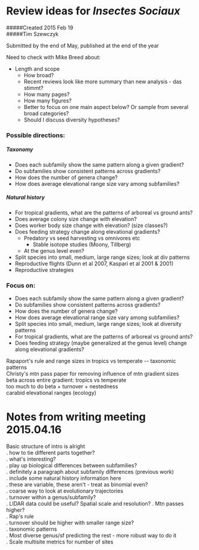 Review ideas for *Insectes Sociaux*   
===================================  
#####Created 2015 Feb 19  
#####Tim Szewczyk  
  
Submitted by the end of May, published at the end of the year  
  
Need to check with Mike Breed about:  
- Length and scope  
	- How broad?  
	- Recent reviews look like more summary than new analysis - das stimmt?  
	- How many pages?  
	- How many figures?  
	- Better to focus on one main aspect below? Or sample from several broad categories?   
	- Should I discuss diversity hypotheses?  

### Possible directions:
##### Taxonomy  
- Does each subfamily show the same pattern along a given gradient?  
- Do subfamilies show consistent patterns across gradients?  
- How does the number of genera change?  
- How does average elevational range size vary among subfamilies?      
##### Natural history   
- For tropical gradients, what are the patterns of arboreal vs ground ants?  
- Does average colony size change with elevation?  
- Does worker body size change with elevation? (size classes?)  
- Does feeding strategy change along elevational gradients?  
	- Predatory vs seed harvesting vs omnivores etc  
		- Stable isotope studies (Moony, Tillberg)  
	- At the genus level even?  
- Split species into small, medium, large range sizes; look at div patterns  
- Reproductive flights (Dunn et al 2007, Kaspari et al 2001 & 2001)  
- Reproductive strategies  
  
   
### Focus on:
- Does each subfamily show the same pattern along a given gradient?  
- Do subfamilies show consistent patterns across gradients?  
- How does the number of genera change?  
- How does average elevational range size vary among subfamilies?  
- Split species into small, medium, large range sizes; look at diversity patterns  
- For tropical gradients, what are the patterns of arboreal vs ground ants?  
- Does feeding strategy (maybe generalized at the genus level) change along elevational gradients?  
  

Rapaport's rule and range sizes in tropics vs temperate -- taxonomic patterns  
Christy's mtn pass paper for removing influence of mtn gradient sizes  
beta across entire gradient: tropics vs temperate  
too much to do beta + turnover + nestedness  
carabid elevational ranges (ecology)

# Notes from writing meeting 2015.04.16  
Basic structure of intro is alright  
. how to tie different parts together?  
. what's interesting?  
. play up biological differences between subfamilies?  
. definitely a paragraph about subfamily differences (previous work)  
	. include some natural history information here  
	. these are variable, these aren't - treat as binomial even?  
	. coarse way to look at evolutionary trajectories  
. turnover within a genus/subfamily?  
. LIDAR data could be useful? Spatial scale and resolution?
. Mtn passes higher?  
	  . Rap's rule  
	  . turnover should be higher with smaller range size?  
	  . taxonomic patterns  
. Most diverse genus/sf predicting the rest - more robust way to do it  
. Scale multisite metrics for number of sites  
